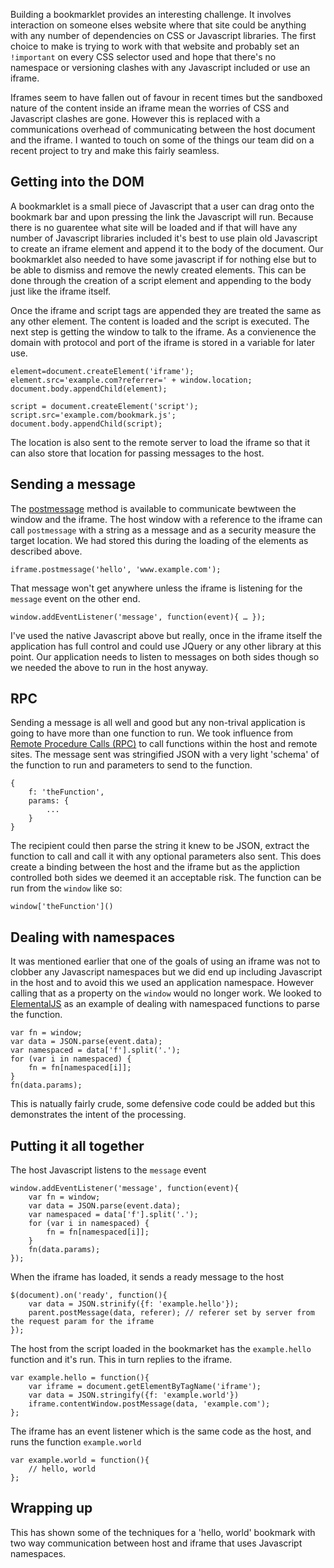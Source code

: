 Building a bookmarklet provides an interesting challenge. It involves interaction on someone elses website where that site could be anything with any number of dependencies on CSS or Javascript libraries. The first choice to make is trying to work with that website and probably set an `!important` on every CSS selector used and hope that there's no namespace or versioning clashes with any Javascript included or use an iframe.

Iframes seem to have fallen out of favour in recent times but the sandboxed nature of the content inside an iframe mean the worries of CSS and Javascript clashes are gone. However this is replaced with a communications overhead of communicating between the host document and the iframe. I wanted to touch on some of the things our team did on a recent project to try and make this fairly seamless. 

## Getting into the DOM

A bookmarklet is a small piece of Javascript that a user can drag onto the bookmark bar and upon pressing the link the Javascript will run. Because there is no guarentee what site will be loaded and if that will have any number of Javascript libraries included it's best to use plain old Javascript to create an iframe element and append it to the body of the document. Our bookmarklet also needed to have some javascript if for nothing else but to be able to dismiss and remove the newly created elements. This can be done through the creation of a script element and appending to the body just like the iframe itself. 

Once the iframe and script tags are appended they are treated the same as any other element. The content is loaded and the script is executed. The next step is getting the window to talk to the iframe.  As a convienence the domain with protocol and port of the iframe is stored in a variable for later use.

	element=document.createElement('iframe');
    element.src='example.com?referrer=' + window.location;
    document.body.appendChild(element);

    script = document.createElement('script');
    script.src='example.com/bookmark.js';
    document.body.appendChild(script);

The location is also sent to the remote server to load the iframe so that it can also store that location for passing messages to the host.

## Sending a message

The [postmessage](https://developer.mozilla.org/en-US/docs/Web/API/window.postMessage) method is available to communicate bewtween the window and the iframe.  The host window with a reference to the iframe can call `postmessage` with a string as a message and as a security measure the target location. We had stored this during the loading of the elements as described above. 

	iframe.postmessage('hello', 'www.example.com');

That message won't get anywhere unless the iframe is listening for the `message` event on the other end.

	window.addEventListener('message', function(event){ … });
	
I've used the native Javascript above but really, once in the iframe itself the application has full control and could use JQuery or any other library at this point. Our application needs to listen to messages on both sides though so we needed the above to run in the host anyway.

## RPC

Sending a message is all well and good but any non-trival application is going to have more than one function to run. We took influence from [Remote Procedure Calls (RPC)](http://en.wikipedia.org/wiki/Remote_procedure_call) to call functions within the host and remote sites. The message sent was stringified JSON with a very light 'schema' of the function to run and parameters to send to the function.  

	{ 	
		f: 'theFunction',
		params: {
			...
		}
	}
	
The recipient could then parse the string it knew to be JSON, extract the function to call and call it with any optional parameters also sent. This does create a binding between the host and the iframe but as the appliction controlled both sides we deemed it an acceptable risk.  The function can be run from the `window` like so:

	window['theFunction']()
	
## Dealing with namespaces

It was mentioned earlier that one of the goals of using an iframe was not to clobber any Javascript namespaces but we did end up including Javascript in the host and to avoid this we used an application namespace. However calling that as a property on the `window` would no longer work. We looked to [ElementalJS](https://github.com/elementaljs) as an example of dealing with namespaced functions to parse the function.

	var fn = window; 
	var data = JSON.parse(event.data);
	var namespaced = data['f'].split('.');
	for (var i in namespaced) { 
		fn = fn[namespaced[i]];
	}
	fn(data.params);	
	 
This is natually fairly crude, some defensive code could be added but this demonstrates the intent of the processing. 

## Putting it all together

The host Javascript listens to the `message` event

	window.addEventListener('message', function(event){
		var fn = window; 
		var data = JSON.parse(event.data);
		var namespaced = data['f'].split('.');
		for (var i in namespaced) { 
			fn = fn[namespaced[i]];
		}
		fn(data.params);	
	});
	
When the iframe has loaded, it sends a ready message to the host

	$(document).on('ready', function(){
		var data = JSON.strinify({f: 'example.hello'});
		parent.postMessage(data, referer); // referer set by server from the request param for the iframe
	});
	
The host from the script loaded in the bookmarket has the `example.hello` function and it's run. This in turn replies to the iframe.

	var example.hello = function(){
		var iframe = document.getElementByTagName('iframe');
		var data = JSON.stringify({f: 'example.world'})
		iframe.contentWindow.postMessage(data, 'example.com');
	};
	
The iframe has an event listener which is the same code as the host, and runs the function `example.world`

	var example.world = function(){
		// hello, world
	};
	
## Wrapping up

This has shown some of the techniques for a 'hello, world' bookmark with two way communication between host and iframe that uses Javascript namespaces. 	